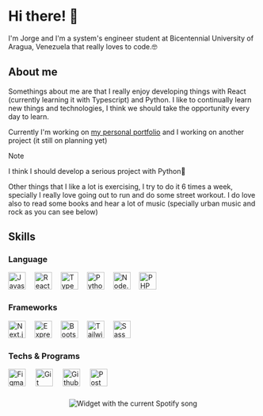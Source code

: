 # Hi there! 👋

I'm Jorge and I'm a system's engineer student at Bicentennial University of Aragua, Venezuela that really loves to code.🤓

## About me

Somethings about me are that I really enjoy developing things with React (currently learning it with Typescript) and Python. I like to continually learn new things and technologies, I think we should take the opportunity every day to learn.

Currently I'm working on [my personal portfolio](https://github.com/KPI01/kpi.dev) and I working on another project (it still on planning yet)

> [!NOTE]
> I think I should develop a serious project with Python🤔

Other things that I like a lot is exercising, I try to do it 6 times a week, specially I really love going out to run and do some street workout. I do love also to read some books and hear a lot of music (specially urban music and rock as you can see below)

## Skills

### Language

<div align="left">
  <img src="https://skillicons.dev/icons?i=js" height="35" alt="Javascript"  />
  <img width="10">
  <img src="https://skillicons.dev/icons?i=react" height="35" alt="React"  />
  <img width="10">
  <img src="https://skillicons.dev/icons?i=ts" height="35" alt="Typescript"  />
  <img width="10">
  <img src="https://skillicons.dev/icons?i=py" height="35" alt="Python"  />
  <img width="10">
  <img src="https://skillicons.dev/icons?i=nodejs" height="35" alt="Node.js"  />
  <img width="10">
  <img src="https://skillicons.dev/icons?i=php" height="35" alt="PHP"  />
</div>

### Frameworks

<div align="left">
  <img src="https://skillicons.dev/icons?i=nextjs" height="35" alt="Next.js"  />
  <img width="10" />
  <img src="https://skillicons.dev/icons?i=express" height="35" alt="Express.js"  />
  <img width="10" />
  <img src="https://skillicons.dev/icons?i=bootstrap" height="35" alt="Bootstrap"  />
  <img width="10" />
  <img src="https://skillicons.dev/icons?i=tailwind" height="35" alt="Tailwind CSS"  />
  <img width="10" />
  <img src="https://skillicons.dev/icons?i=sass" height="35" alt="Sass"  />
</div>

### Techs & Programs

<div align="left">
  <img src="https://skillicons.dev/icons?i=figma" height="35" alt="Figma"  />
  <img width="12" />
  <img src="https://skillicons.dev/icons?i=git" height="35" alt="Git"  />
  <img width="12" />
  <img src="https://skillicons.dev/icons?i=github" height="35" alt="Github"  />
  <img width="12" />
  <img src="https://skillicons.dev/icons?i=postman" height="35" alt="Postman"  />
</div>

###

<div align="center">
  <img src="?theme=dark" alt="Widget with the current Spotify song"  />
</div>

###
